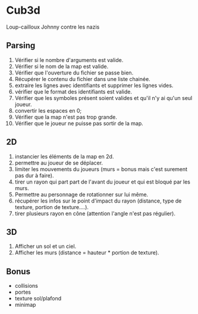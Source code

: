 # Cub3d

Loup-cailloux
Johnny contre les nazis

  

## Parsing

 1. Vérifier si le nombre d'arguments est valide.
 2. Vérifier si le nom de la map est valide. 
 3. Vérifier que l'ouverture du fichier se passe bien.
 4. Récupérer le contenu du fichier dans une liste chainée.
 5. extraire les lignes avec identifiants et supprimer les lignes vides.
 6. vérifier que le format des identifiants est valide.
 7. Vérifier que les symboles présent soient valides et qu'il n'y ai qu'un seul joueur.
 8. convertir les espaces en 0;
 9. Vérifier que la map n'est pas trop grande. 
 10. Vérifier que le joueur ne puisse pas sortir de la map.

## 2D

 1. instancier les éléments de la map en 2d.
 2. permettre au joueur de se déplacer.
 3. limiter les mouvements du joueurs (murs = bonus mais c'est surement pas dur à faire).
 4. tirer un rayon qui part part de l'avant du joueur et qui est bloqué par les murs.
 5. Permettre au personnage de rotationner sur lui même.
 6. récupérer les infos sur le point d'impact du rayon (distance, type de texture, portion de texture....).
 7. tirer plusieurs rayon en cône (attention l'angle n'est pas régulier).

## 3D

 1. Afficher un sol et un ciel.
 2. Afficher les murs (distance = hauteur * portion de texture).



## Bonus

 - collisions
 - portes
 - texture sol/plafond
 - minimap

  